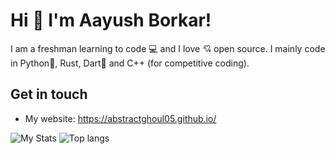 # Hi 👋 I'm Aayush Borkar!
I am a freshman learning to code 💻 and I love 💘 open source. I mainly code in Python🐍, Rust, Dart🎯 and C++ (for competitive coding).

## Get in touch
- My website: https://abstractghoul05.github.io/

![My Stats](https://github-readme-stats.vercel.app/api?username=aayushborkar14)
![Top langs](https://github-readme-stats.vercel.app/api/top-langs/?username=aayushborkar14&layout=compact)
